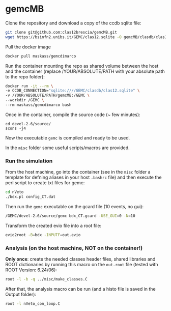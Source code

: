 # gemcMB

Clone the repository and download a copy of the ccdb sqlite file:
```bash
git clone git@github.com:clas12brescia/gemcMB.git
wget https://bsinfn2.unibs.it/GEMC/clas12.sqlite -O gemcMB/clasdb/clas12.sqlite
```
Pull the docker image
```bash
docker pull maskass/gemcdimarco
```
Run the container mounting the repo as shared volume between the host and the container (replace /YOUR/ABSOLUTE/PATH with your absolute path to the repo folder):
```bash
docker run -it --rm \
-e CCDB_CONNECTION="sqlite:////GEMC/clasdb/clas12.sqlite" \
-v /YOUR/ABSOLUTE/PATH/gemcMB:/GEMC \
--workdir /GEMC \
--rm maskass/gemcdimarco bash
```
Once in the container, compile the source code (~ few minutes):
```
cd devel-2.6/source/
scons -j4
```
Now the executable `gemc` is compiled and ready to be used. 

In the `misc` folder some useful scripts/macros are provided.

### Run the simulation

From the host machine, go into the container (see in the `misc` folder a template for defning aliases in your host `.bashrc` file) and then execute the perl script to create txt files for gemc:
```bash
cd nVeto
./bdx.pl config_CT.dat
```
Then run the `gemc` executable on the gcard file (10 events, no gui):
```bash
/GEMC/devel-2.6/source/gemc bdx_CT.gcard -USE_GUI=0 -N=10
```
Transform the created evio file into a root file:
```bash
evio2root -B=bdx -INPUTF=out.evio
```

### Analysis (on the host machine, NOT on the container!)

**Only once**: create the needed classes header files, shared libraries and ROOT dictionaries by running this macro on the `out.root` file (tested with ROOT Version: 6.24/06):
```bash
root -l -b -q ../misc/make_classes.C
```
After that, the analysis macro can be run (and a histo file is saved in the Output folder):
```bash
root -l nVeto_con_loop.C
```
